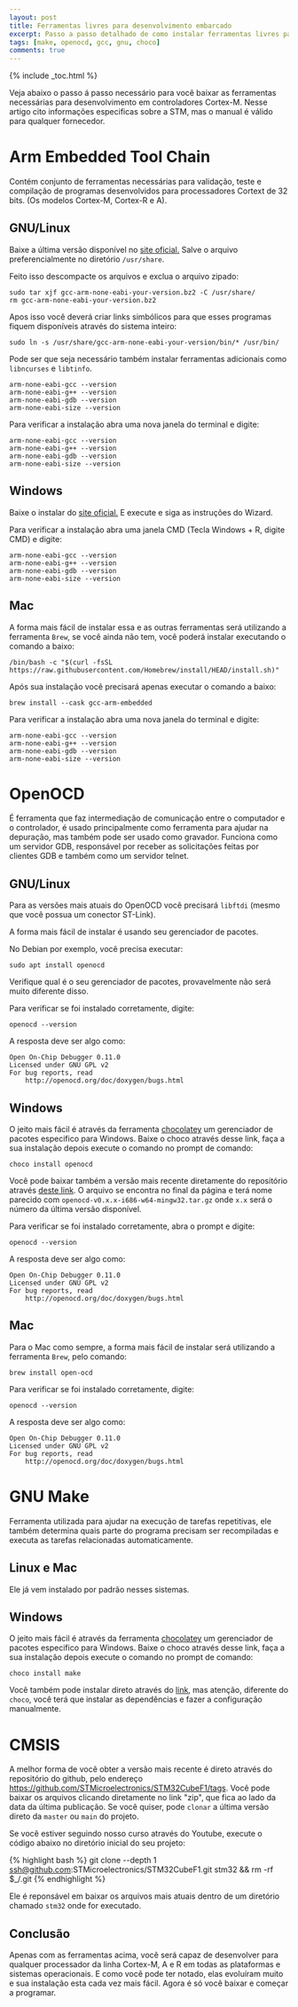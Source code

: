 ```yaml
---
layout: post
title: Ferramentas livres para desenvolvimento embarcado
excerpt: Passo a passo detalhado de como instalar ferramentas livres para desenvolvimento Cortex-M 
tags: [make, openocd, gcc, gnu, choco]
comments: true
---
```


{% include _toc.html %}

Veja abaixo o passo á passo necessário para você baixar as ferramentas necessárias para
desenvolvimento em controladores Cortex-M. Nesse artigo cito informações especificas
sobre a STM, mas o manual é válido para qualquer fornecedor.

# Arm Embedded Tool Chain

Contém conjunto de ferramentas necessárias para validação, teste e compilação de programas
desenvolvidos para processadores Cortext de 32 bits. (Os modelos Cortex-M, Cortex-R e A).

## GNU/Linux 

Baixe a última versão disponível no [site oficial.](https://developer.arm.com/tools-and-software/open-source-software/developer-tools/gnu-toolchain/gnu-rm/downloads)
Salve o arquivo preferencialmente no diretório `/usr/share`.

Feito isso descompacte os arquivos e exclua o arquivo zipado:

```
sudo tar xjf gcc-arm-none-eabi-your-version.bz2 -C /usr/share/
rm gcc-arm-none-eabi-your-version.bz2
```

Apos isso você deverá criar links simbólicos para que esses programas fiquem disponíveis através do
sistema inteiro:

```
sudo ln -s /usr/share/gcc-arm-none-eabi-your-version/bin/* /usr/bin/
```

Pode ser que seja necessário também instalar ferramentas adicionais como `libncurses` e `libtinfo`.

```
arm-none-eabi-gcc --version
arm-none-eabi-g++ --version
arm-none-eabi-gdb --version
arm-none-eabi-size --version
```

Para verificar a instalação abra uma nova janela do terminal e digite:

```
arm-none-eabi-gcc --version
arm-none-eabi-g++ --version
arm-none-eabi-gdb --version
arm-none-eabi-size --version
```

## Windows

Baixe o instalar do [site oficial.](https://developer.arm.com/tools-and-software/open-source-software/developer-tools/gnu-toolchain/gnu-rm/downloads)
E execute e siga as instruções do Wizard.

Para verificar a instalação abra uma janela CMD (Tecla Windows + R, digite CMD) e digite:

```
arm-none-eabi-gcc --version
arm-none-eabi-g++ --version
arm-none-eabi-gdb --version
arm-none-eabi-size --version
```

## Mac

A forma mais fácil de instalar essa e as outras ferramentas será utilizando a ferramenta `Brew`, 
se você ainda não tem, você poderá instalar executando o comando a baixo:

```
/bin/bash -c "$(curl -fsSL https://raw.githubusercontent.com/Homebrew/install/HEAD/install.sh)"
```

Após sua instalação você precisará apenas executar o comando a baixo:

```
brew install --cask gcc-arm-embedded
```

Para verificar a instalação abra uma nova janela do terminal e digite:

```
arm-none-eabi-gcc --version
arm-none-eabi-g++ --version
arm-none-eabi-gdb --version
arm-none-eabi-size --version
```

# OpenOCD 

É ferramenta que faz intermediação de comunicação entre o computador e o controlador, é usado
principalmente como ferramenta para ajudar na depuração, mas também pode ser usado como gravador.
Funciona como um servidor GDB, responsável por receber as solicitações feitas por clientes GDB e 
também como um servidor telnet.

## GNU/Linux

Para as versões mais atuais do OpenOCD você precisará `libftdi` (mesmo que você possua um conector
ST-Link).

A forma mais fácil de instalar é usando seu gerenciador de pacotes.

No Debian por exemplo, você precisa executar:
```
sudo apt install openocd
```

Verifique qual é o seu gerenciador de pacotes, provavelmente não será muito diferente disso.

Para verificar se foi instalado corretamente, digite:

```
openocd --version
```

A resposta deve ser algo como:

```
Open On-Chip Debugger 0.11.0
Licensed under GNU GPL v2
For bug reports, read
	http://openocd.org/doc/doxygen/bugs.html
```

## Windows

O jeito mais fácil é através da ferramenta [chocolatey](https://chocolatey.org/install) um 
gerenciador de pacotes especifico para Windows.
Baixe o choco através desse link, faça a sua instalação depois execute o comando no prompt de
comando:

```
choco install openocd 
```

Você pode baixar também a versão mais recente diretamente do repositório através [deste link](https://github.com/openocd-org/openocd/releases/).
O arquivo se encontra no final da página e terá nome parecido com `openocd-v0.x.x-i686-w64-mingw32.tar.gz`
onde `x.x` será o número da última versão disponível.

Para verificar se foi instalado corretamente, abra o prompt e digite:

```
openocd --version
```

A resposta deve ser algo como:

```
Open On-Chip Debugger 0.11.0
Licensed under GNU GPL v2
For bug reports, read
	http://openocd.org/doc/doxygen/bugs.html
```


## Mac

Para o Mac como sempre, a forma mais fácil de instalar será utilizando a ferramenta `Brew`, pelo
comando:

```
brew install open-ocd
```

Para verificar se foi instalado corretamente, digite:

```
openocd --version
```

A resposta deve ser algo como:

```
Open On-Chip Debugger 0.11.0
Licensed under GNU GPL v2
For bug reports, read
	http://openocd.org/doc/doxygen/bugs.html
```


# GNU Make

Ferramenta utilizada para ajudar na execução de tarefas repetitivas, ele também determina quais
parte do programa precisam ser recompiladas e executa as tarefas relacionadas automaticamente.

## Linux e Mac

Ele já vem instalado por padrão nesses sistemas. 

## Windows 

O jeito mais fácil é através da ferramenta [chocolatey](https://chocolatey.org/install) um 
gerenciador de pacotes especifico para Windows.
Baixe o choco através desse link, faça a sua instalação depois execute o comando no prompt de
comando:

```
choco install make
```

Você também pode instalar direto através do [link](http://gnuwin32.sourceforge.net/install.html),
mas atenção, diferente do `choco`, você terá que instalar as dependências e fazer a configuração
manualmente.

# CMSIS

A melhor forma de você obter a versão mais recente é direto através do repositório do github, pelo
endereço https://github.com/STMicroelectronics/STM32CubeF1/tags. Você pode baixar os arquivos
clicando diretamente no link "zip", que fica ao lado da data da última publicação. Se você quiser,
pode `clonar` a última versão direto da `master` ou `main` do projeto.

Se você estiver seguindo nosso curso através do Youtube, execute o código abaixo no diretório 
inicial do seu projeto:

{% highlight bash %}
git clone --depth 1 ssh@github.com:STMicroelectronics/STM32CubeF1.git stm32 && rm -rf $_/.git
{% endhighlight %}

Ele é reponsável em baixar os arquivos mais atuais dentro de um diretório chamado `stm32` onde for
executado.

## Conclusão

Apenas com as ferramentas acima, você será capaz de desenvolver para qualquer processador da linha
Cortex-M, A e R em todas as plataformas e sistemas operacionais. E como você pode ter notado, elas
evoluíram muito e sua instalação esta cada vez mais fácil. Agora é só você baixar e começar a
programar.

